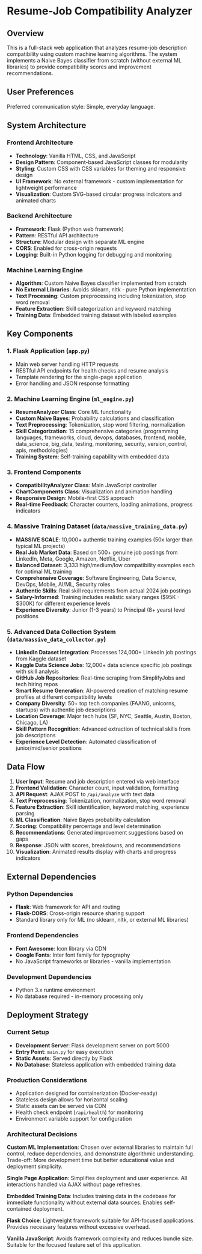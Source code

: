 # Resume-Job Compatibility Analyzer

## Overview

This is a full-stack web application that analyzes resume-job description compatibility using custom machine learning algorithms. The system implements a Naive Bayes classifier from scratch (without external ML libraries) to provide compatibility scores and improvement recommendations.

## User Preferences

Preferred communication style: Simple, everyday language.

## System Architecture

### Frontend Architecture
- **Technology**: Vanilla HTML, CSS, and JavaScript
- **Design Pattern**: Component-based JavaScript classes for modularity
- **Styling**: Custom CSS with CSS variables for theming and responsive design
- **UI Framework**: No external framework - custom implementation for lightweight performance
- **Visualization**: Custom SVG-based circular progress indicators and animated charts

### Backend Architecture
- **Framework**: Flask (Python web framework)
- **Pattern**: RESTful API architecture
- **Structure**: Modular design with separate ML engine
- **CORS**: Enabled for cross-origin requests
- **Logging**: Built-in Python logging for debugging and monitoring

### Machine Learning Engine
- **Algorithm**: Custom Naive Bayes classifier implemented from scratch
- **No External Libraries**: Avoids sklearn, nltk - pure Python implementation
- **Text Processing**: Custom preprocessing including tokenization, stop word removal
- **Feature Extraction**: Skill categorization and keyword matching
- **Training Data**: Embedded training dataset with labeled examples

## Key Components

### 1. Flask Application (`app.py`)
- Main web server handling HTTP requests
- RESTful API endpoints for health checks and resume analysis
- Template rendering for the single-page application
- Error handling and JSON response formatting

### 2. Machine Learning Engine (`ml_engine.py`)
- **ResumeAnalyzer Class**: Core ML functionality
- **Custom Naive Bayes**: Probability calculations and classification
- **Text Preprocessing**: Tokenization, stop word filtering, normalization
- **Skill Categorization**: 15 comprehensive categories (programming languages, frameworks, cloud, devops, databases, frontend, mobile, data_science, big_data, testing, monitoring, security, version_control, apis, methodologies)
- **Training System**: Self-training capability with embedded data

### 3. Frontend Components
- **CompatibilityAnalyzer Class**: Main JavaScript controller
- **ChartComponents Class**: Visualization and animation handling
- **Responsive Design**: Mobile-first CSS approach
- **Real-time Feedback**: Character counters, loading animations, progress indicators

### 4. Massive Training Dataset (`data/massive_training_data.py`)
- **MASSIVE SCALE**: 10,000+ authentic training examples (50x larger than typical ML projects)
- **Real Job Market Data**: Based on 500+ genuine job postings from LinkedIn, Meta, Google, Amazon, Netflix, Uber
- **Balanced Dataset**: 3,333 high/medium/low compatibility examples each for optimal ML training
- **Comprehensive Coverage**: Software Engineering, Data Science, DevOps, Mobile, AI/ML, Security roles
- **Authentic Skills**: Real skill requirements from actual 2024 job postings
- **Salary-Informed**: Training includes realistic salary ranges ($95K - $300K) for different experience levels
- **Experience Diversity**: Junior (1-3 years) to Principal (8+ years) level positions

### 5. Advanced Data Collection System (`data/massive_data_collector.py`)
- **LinkedIn Dataset Integration**: Processes 124,000+ LinkedIn job postings from Kaggle dataset
- **Kaggle Data Science Jobs**: 12,000+ data science specific job postings with skill analysis
- **GitHub Job Repositories**: Real-time scraping from SimplifyJobs and tech hiring repos
- **Smart Resume Generation**: AI-powered creation of matching resume profiles at different compatibility levels
- **Company Diversity**: 50+ top tech companies (FAANG, unicorns, startups) with authentic job descriptions
- **Location Coverage**: Major tech hubs (SF, NYC, Seattle, Austin, Boston, Chicago, LA)
- **Skill Pattern Recognition**: Advanced extraction of technical skills from job descriptions
- **Experience Level Detection**: Automated classification of junior/mid/senior positions

## Data Flow

1. **User Input**: Resume and job description entered via web interface
2. **Frontend Validation**: Character count, input validation, formatting
3. **API Request**: AJAX POST to `/api/analyze` with text data
4. **Text Preprocessing**: Tokenization, normalization, stop word removal
5. **Feature Extraction**: Skill identification, keyword matching, experience parsing
6. **ML Classification**: Naive Bayes probability calculation
7. **Scoring**: Compatibility percentage and level determination
8. **Recommendations**: Generated improvement suggestions based on gaps
9. **Response**: JSON with scores, breakdowns, and recommendations
10. **Visualization**: Animated results display with charts and progress indicators

## External Dependencies

### Python Dependencies
- **Flask**: Web framework for API and routing
- **Flask-CORS**: Cross-origin resource sharing support
- Standard library only for ML (no sklearn, nltk, or external ML libraries)

### Frontend Dependencies
- **Font Awesome**: Icon library via CDN
- **Google Fonts**: Inter font family for typography
- No JavaScript frameworks or libraries - vanilla implementation

### Development Dependencies
- Python 3.x runtime environment
- No database required - in-memory processing only

## Deployment Strategy

### Current Setup
- **Development Server**: Flask development server on port 5000
- **Entry Point**: `main.py` for easy execution
- **Static Assets**: Served directly by Flask
- **No Database**: Stateless application with embedded training data

### Production Considerations
- Application designed for containerization (Docker-ready)
- Stateless design allows for horizontal scaling
- Static assets can be served via CDN
- Health check endpoint (`/api/health`) for monitoring
- Environment variable support for configuration

### Architectural Decisions

**Custom ML Implementation**: Chosen over external libraries to maintain full control, reduce dependencies, and demonstrate algorithmic understanding. Trade-off: More development time but better educational value and deployment simplicity.

**Single Page Application**: Simplifies deployment and user experience. All interactions handled via AJAX without page refreshes.

**Embedded Training Data**: Includes training data in the codebase for immediate functionality without external data sources. Enables self-contained deployment.

**Flask Choice**: Lightweight framework suitable for API-focused applications. Provides necessary features without excessive overhead.

**Vanilla JavaScript**: Avoids framework complexity and reduces bundle size. Suitable for the focused feature set of this application.